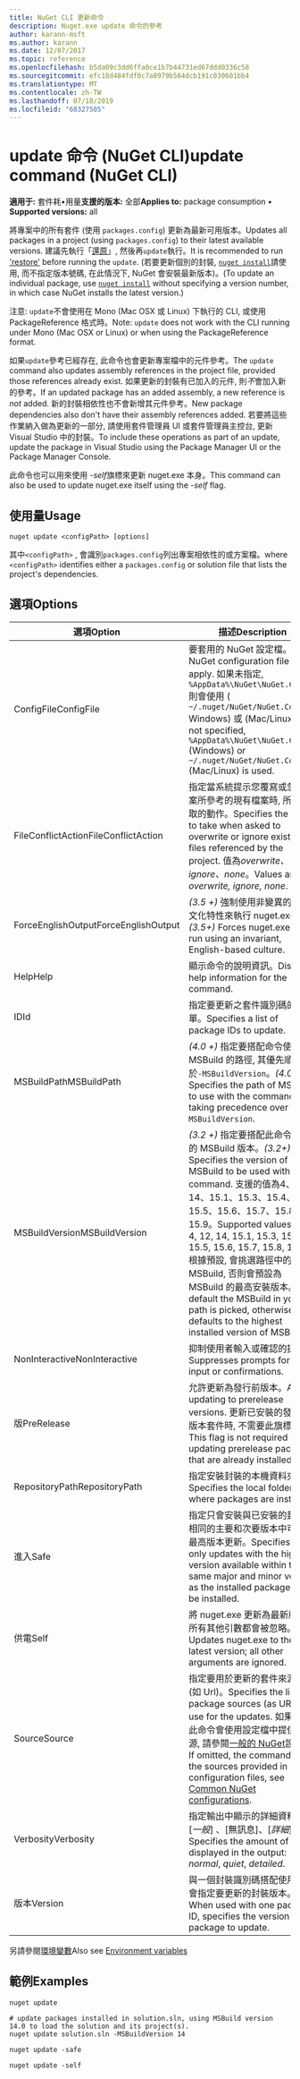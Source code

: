 ```yaml
---
title: NuGet CLI 更新命令
description: Nuget.exe update 命令的參考
author: karann-msft
ms.author: karann
ms.date: 12/07/2017
ms.topic: reference
ms.openlocfilehash: b5da09c3dd6ffa0ce1b7b44731ed67ddd0336c58
ms.sourcegitcommit: efc18d484fdf0c7a8979b564dcb191c030601bb4
ms.translationtype: MT
ms.contentlocale: zh-TW
ms.lasthandoff: 07/18/2019
ms.locfileid: "68327505"
---
```

# <a name="update-command-nuget-cli"></a><span data-ttu-id="e4f1b-103">update 命令 (NuGet CLI)</span><span class="sxs-lookup"><span data-stu-id="e4f1b-103">update command (NuGet CLI)</span></span>

<span data-ttu-id="e4f1b-104">**適用于:** 套件耗&bullet;用量**支援的版本:** 全部</span><span class="sxs-lookup"><span data-stu-id="e4f1b-104">**Applies to:** package consumption &bullet; **Supported versions:** all</span></span>

<span data-ttu-id="e4f1b-105">將專案中的所有套件 (使用 `packages.config`) 更新為最新可用版本。</span><span class="sxs-lookup"><span data-stu-id="e4f1b-105">Updates all packages in a project (using `packages.config`) to their latest available versions.</span></span> <span data-ttu-id="e4f1b-106">建議先執行「[還原](cli-ref-restore.md)」, 然後再`update`執行。</span><span class="sxs-lookup"><span data-stu-id="e4f1b-106">It is recommended to run ['restore'](cli-ref-restore.md) before running the `update`.</span></span> <span data-ttu-id="e4f1b-107">(若要更新個別的封裝, [`nuget install`](cli-ref-install.md)請使用, 而不指定版本號碼, 在此情況下, NuGet 會安裝最新版本)。</span><span class="sxs-lookup"><span data-stu-id="e4f1b-107">(To update an individual package, use [`nuget install`](cli-ref-install.md) without specifying a version number, in which case NuGet installs the latest version.)</span></span>

<span data-ttu-id="e4f1b-108">注意: `update`不會使用在 Mono (Mac OSX 或 Linux) 下執行的 CLI, 或使用 PackageReference 格式時。</span><span class="sxs-lookup"><span data-stu-id="e4f1b-108">Note: `update` does not work with the CLI running under Mono (Mac OSX or Linux) or when using the PackageReference format.</span></span>

<span data-ttu-id="e4f1b-109">如果`update`參考已經存在, 此命令也會更新專案檔中的元件參考。</span><span class="sxs-lookup"><span data-stu-id="e4f1b-109">The `update` command also updates assembly references in the project file, provided those references already exist.</span></span> <span data-ttu-id="e4f1b-110">如果更新的封裝有已加入的元件, 則*不*會加入新的參考。</span><span class="sxs-lookup"><span data-stu-id="e4f1b-110">If an updated package has an added assembly, a new reference is *not* added.</span></span> <span data-ttu-id="e4f1b-111">新的封裝相依性也不會新增其元件參考。</span><span class="sxs-lookup"><span data-stu-id="e4f1b-111">New package dependencies also don't have their assembly references added.</span></span> <span data-ttu-id="e4f1b-112">若要將這些作業納入做為更新的一部分, 請使用套件管理員 UI 或套件管理員主控台, 更新 Visual Studio 中的封裝。</span><span class="sxs-lookup"><span data-stu-id="e4f1b-112">To include these operations as part of an update, update the package in Visual Studio using the Package Manager UI or the Package Manager Console.</span></span>

<span data-ttu-id="e4f1b-113">此命令也可以用來使用 *-self*旗標來更新 nuget.exe 本身。</span><span class="sxs-lookup"><span data-stu-id="e4f1b-113">This command can also be used to update nuget.exe itself using the *-self* flag.</span></span>

## <a name="usage"></a><span data-ttu-id="e4f1b-114">使用量</span><span class="sxs-lookup"><span data-stu-id="e4f1b-114">Usage</span></span>

```cli
nuget update <configPath> [options]
```

<span data-ttu-id="e4f1b-115">其中`<configPath>` , 會識別`packages.config`列出專案相依性的或方案檔。</span><span class="sxs-lookup"><span data-stu-id="e4f1b-115">where `<configPath>` identifies either a `packages.config` or solution file that lists the project's dependencies.</span></span>

## <a name="options"></a><span data-ttu-id="e4f1b-116">選項</span><span class="sxs-lookup"><span data-stu-id="e4f1b-116">Options</span></span>

| <span data-ttu-id="e4f1b-117">選項</span><span class="sxs-lookup"><span data-stu-id="e4f1b-117">Option</span></span> | <span data-ttu-id="e4f1b-118">描述</span><span class="sxs-lookup"><span data-stu-id="e4f1b-118">Description</span></span> |
| --- | --- |
| <span data-ttu-id="e4f1b-119">ConfigFile</span><span class="sxs-lookup"><span data-stu-id="e4f1b-119">ConfigFile</span></span> | <span data-ttu-id="e4f1b-120">要套用的 NuGet 設定檔。</span><span class="sxs-lookup"><span data-stu-id="e4f1b-120">The NuGet configuration file to apply.</span></span> <span data-ttu-id="e4f1b-121">如果未指定, `%AppData%\NuGet\NuGet.Config`則會使用 ( `~/.nuget/NuGet/NuGet.Config` Windows) 或 (Mac/Linux)。</span><span class="sxs-lookup"><span data-stu-id="e4f1b-121">If not specified, `%AppData%\NuGet\NuGet.Config` (Windows) or `~/.nuget/NuGet/NuGet.Config` (Mac/Linux) is used.</span></span>|
| <span data-ttu-id="e4f1b-122">FileConflictAction</span><span class="sxs-lookup"><span data-stu-id="e4f1b-122">FileConflictAction</span></span> | <span data-ttu-id="e4f1b-123">指定當系統提示您覆寫或忽略專案所參考的現有檔案時, 所要採取的動作。</span><span class="sxs-lookup"><span data-stu-id="e4f1b-123">Specifies the action to take when asked to overwrite or ignore existing files referenced by the project.</span></span> <span data-ttu-id="e4f1b-124">值為*overwrite、ignore、none*。</span><span class="sxs-lookup"><span data-stu-id="e4f1b-124">Values are *overwrite, ignore, none*.</span></span> |
| <span data-ttu-id="e4f1b-125">ForceEnglishOutput</span><span class="sxs-lookup"><span data-stu-id="e4f1b-125">ForceEnglishOutput</span></span> | <span data-ttu-id="e4f1b-126">*(3.5 +)* 強制使用非變異的英文文化特性來執行 nuget.exe。</span><span class="sxs-lookup"><span data-stu-id="e4f1b-126">*(3.5+)* Forces nuget.exe to run using an invariant, English-based culture.</span></span> |
| <span data-ttu-id="e4f1b-127">Help</span><span class="sxs-lookup"><span data-stu-id="e4f1b-127">Help</span></span> | <span data-ttu-id="e4f1b-128">顯示命令的說明資訊。</span><span class="sxs-lookup"><span data-stu-id="e4f1b-128">Displays help information for the command.</span></span> |
| <span data-ttu-id="e4f1b-129">ID</span><span class="sxs-lookup"><span data-stu-id="e4f1b-129">Id</span></span> | <span data-ttu-id="e4f1b-130">指定要更新之套件識別碼的清單。</span><span class="sxs-lookup"><span data-stu-id="e4f1b-130">Specifies a list of package IDs to update.</span></span> |
| <span data-ttu-id="e4f1b-131">MSBuildPath</span><span class="sxs-lookup"><span data-stu-id="e4f1b-131">MSBuildPath</span></span> | <span data-ttu-id="e4f1b-132">*(4.0 +)* 指定要搭配命令使用之 MSBuild 的路徑, 其優先順序高於`-MSBuildVersion`。</span><span class="sxs-lookup"><span data-stu-id="e4f1b-132">*(4.0+)* Specifies the path of MSBuild to use with the command, taking precedence over `-MSBuildVersion`.</span></span> |
| <span data-ttu-id="e4f1b-133">MSBuildVersion</span><span class="sxs-lookup"><span data-stu-id="e4f1b-133">MSBuildVersion</span></span> | <span data-ttu-id="e4f1b-134">*(3.2 +)* 指定要搭配此命令使用的 MSBuild 版本。</span><span class="sxs-lookup"><span data-stu-id="e4f1b-134">*(3.2+)* Specifies the version of MSBuild to be used with this command.</span></span> <span data-ttu-id="e4f1b-135">支援的值為4、12、14、15.1、15.3、15.4、15.5、15.6、15.7、15.8、15.9。</span><span class="sxs-lookup"><span data-stu-id="e4f1b-135">Supported values are 4, 12, 14, 15.1, 15.3, 15.4, 15.5, 15.6, 15.7, 15.8, 15.9.</span></span> <span data-ttu-id="e4f1b-136">根據預設, 會挑選路徑中的 MSBuild, 否則會預設為 MSBuild 的最高安裝版本。</span><span class="sxs-lookup"><span data-stu-id="e4f1b-136">By default the MSBuild in your path is picked, otherwise it defaults to the highest installed version of MSBuild.</span></span> |
| <span data-ttu-id="e4f1b-137">NonInteractive</span><span class="sxs-lookup"><span data-stu-id="e4f1b-137">NonInteractive</span></span> | <span data-ttu-id="e4f1b-138">抑制使用者輸入或確認的提示。</span><span class="sxs-lookup"><span data-stu-id="e4f1b-138">Suppresses prompts for user input or confirmations.</span></span> |
| <span data-ttu-id="e4f1b-139">版</span><span class="sxs-lookup"><span data-stu-id="e4f1b-139">PreRelease</span></span> | <span data-ttu-id="e4f1b-140">允許更新為發行前版本。</span><span class="sxs-lookup"><span data-stu-id="e4f1b-140">Allows updating to prerelease versions.</span></span> <span data-ttu-id="e4f1b-141">更新已安裝的發行前版本套件時, 不需要此旗標。</span><span class="sxs-lookup"><span data-stu-id="e4f1b-141">This flag is not required when updating prerelease packages that are already installed.</span></span> |
| <span data-ttu-id="e4f1b-142">RepositoryPath</span><span class="sxs-lookup"><span data-stu-id="e4f1b-142">RepositoryPath</span></span> | <span data-ttu-id="e4f1b-143">指定安裝封裝的本機資料夾。</span><span class="sxs-lookup"><span data-stu-id="e4f1b-143">Specifies the local folder where packages are installed.</span></span> |
| <span data-ttu-id="e4f1b-144">進入</span><span class="sxs-lookup"><span data-stu-id="e4f1b-144">Safe</span></span> | <span data-ttu-id="e4f1b-145">指定只會安裝與已安裝的封裝在相同的主要和次要版本中可用的最高版本更新。</span><span class="sxs-lookup"><span data-stu-id="e4f1b-145">Specifies that only updates with the highest version available within the same major and minor version as the installed package will be installed.</span></span> |
| <span data-ttu-id="e4f1b-146">供電</span><span class="sxs-lookup"><span data-stu-id="e4f1b-146">Self</span></span> | <span data-ttu-id="e4f1b-147">將 nuget.exe 更新為最新版本;所有其他引數都會被忽略。</span><span class="sxs-lookup"><span data-stu-id="e4f1b-147">Updates nuget.exe to the latest version; all other arguments are ignored.</span></span> |
| <span data-ttu-id="e4f1b-148">Source</span><span class="sxs-lookup"><span data-stu-id="e4f1b-148">Source</span></span> | <span data-ttu-id="e4f1b-149">指定要用於更新的套件來源清單 (如 Url)。</span><span class="sxs-lookup"><span data-stu-id="e4f1b-149">Specifies the list of package sources (as URLs) to use for the updates.</span></span> <span data-ttu-id="e4f1b-150">如果省略, 此命令會使用設定檔中提供的來源, 請參閱[一般的 NuGet](../../consume-packages/configuring-nuget-behavior.md)設定。</span><span class="sxs-lookup"><span data-stu-id="e4f1b-150">If omitted, the command uses the sources provided in configuration files, see [Common NuGet configurations](../../consume-packages/configuring-nuget-behavior.md).</span></span> |
| <span data-ttu-id="e4f1b-151">Verbosity</span><span class="sxs-lookup"><span data-stu-id="e4f1b-151">Verbosity</span></span> | <span data-ttu-id="e4f1b-152">指定輸出中顯示的詳細資料量: [*一般*]  、[無訊息]、[*詳細*]。</span><span class="sxs-lookup"><span data-stu-id="e4f1b-152">Specifies the amount of detail displayed in the output: *normal*, *quiet*, *detailed*.</span></span> |
| <span data-ttu-id="e4f1b-153">版本</span><span class="sxs-lookup"><span data-stu-id="e4f1b-153">Version</span></span> | <span data-ttu-id="e4f1b-154">與一個封裝識別碼搭配使用時, 會指定要更新的封裝版本。</span><span class="sxs-lookup"><span data-stu-id="e4f1b-154">When used with one package ID, specifies the version of the package to update.</span></span> |

<span data-ttu-id="e4f1b-155">另請參閱[環境變數](cli-ref-environment-variables.md)</span><span class="sxs-lookup"><span data-stu-id="e4f1b-155">Also see [Environment variables](cli-ref-environment-variables.md)</span></span>

## <a name="examples"></a><span data-ttu-id="e4f1b-156">範例</span><span class="sxs-lookup"><span data-stu-id="e4f1b-156">Examples</span></span>

```cli
nuget update

# update packages installed in solution.sln, using MSBuild version 14.0 to load the solution and its project(s).
nuget update solution.sln -MSBuildVersion 14

nuget update -safe

nuget update -self
```
